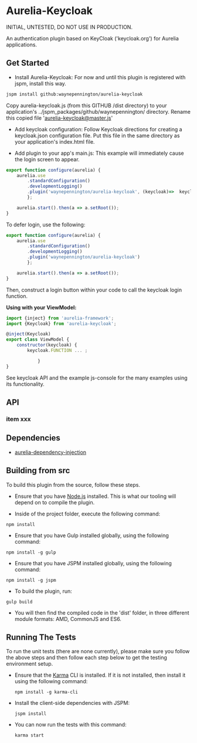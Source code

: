 # Aurelia-Keycloak

INITIAL, UNTESTED, DO NOT USE IN PRODUCTION. 

An authentication plugin based on KeyCloak ('keycloak.org') for Aurelia applications.

## Get Started

* Install Aurelia-Keycloak:
For now and until this plugin is registered with jspm, install this way.
```bash
jspm install github:waynepennington/aurelia-keycloak
```
Copy aurelia-keycloak.js (from this GITHUB /dist directory) to your application's ../jspm_packages/github/waynepennington/ directory.
Rename this copied file 'aurelia-keycloak@master.js'

* Add keycloak configuration:
Follow Keycloak directions for creating a keycloak.json configuration file.  Put this file in the same directory as your application's index.html file.

* Add plugin to your app's main.js:
This example will immediately cause the login screen to appear.   
```javascript
export function configure(aurelia) {
    aurelia.use
        .standardConfiguration()
        .developmentLogging()
        .plugin('waynepennington/aurelia-keycloak', (keycloak)=>  keycloak.init({ onLoad: 'login-required' }))
        };

    aurelia.start().then(a => a.setRoot());
}
```

To defer login, use the following:
```javascript
export function configure(aurelia) {
    aurelia.use
        .standardConfiguration()
        .developmentLogging()
        .plugin('waynepennington/aurelia-keycloak')
        };

    aurelia.start().then(a => a.setRoot());
}
```
Then, construct a login button within your code to call the keycloak login function.

**Using with your ViewModel:**

```javascript
import {inject} from 'aurelia-framework';
import {Keycloak} from 'aurelia-keycloak';

@inject(Keycloak)
export class ViewModel {
    constructor(keycloak) {
        keycloak.FUNCTION ... ;

            }
}
```
See keycloak API and the example js-console for the many examples using its functionality.

## API


### item xxx


## Dependencies

* [aurelia-dependency-injection](https://github.com/aurelia/dependency-injection)


## Building from src

To build this plugin from the source, follow these steps.

* Ensure that you have [Node.js](http://nodejs.org) installed. This is what our tooling will depend on to compile the plugin.

* Inside of the project folder, execute the following command:

```shell
npm install
```

* Ensure that you have Gulp installed globally, using the following command:

```shell
npm install -g gulp
```

* Ensure that you have JSPM installed globally, using the following command:

```shell
npm install -g jspm
```

* To build the plugin, run:

```shell
gulp build
```

* You will then find the compiled code in the 'dist' folder, in three different module formats: AMD, CommonJS and ES6.

## Running The Tests

To run the unit tests (there are none currently), please make sure you follow the above steps and then follow each step below to get the testing environment setup.

* Ensure that the [Karma](http://karma-runner.github.io/) CLI is installed. If it is not installed, then install it using the following command:

  ```shell
  npm install -g karma-cli
  ```

* Install the client-side dependencies with JSPM:

  ```shell
  jspm install
  ```
* You can now run the tests with this command:

  ```shell
  karma start
  ```
